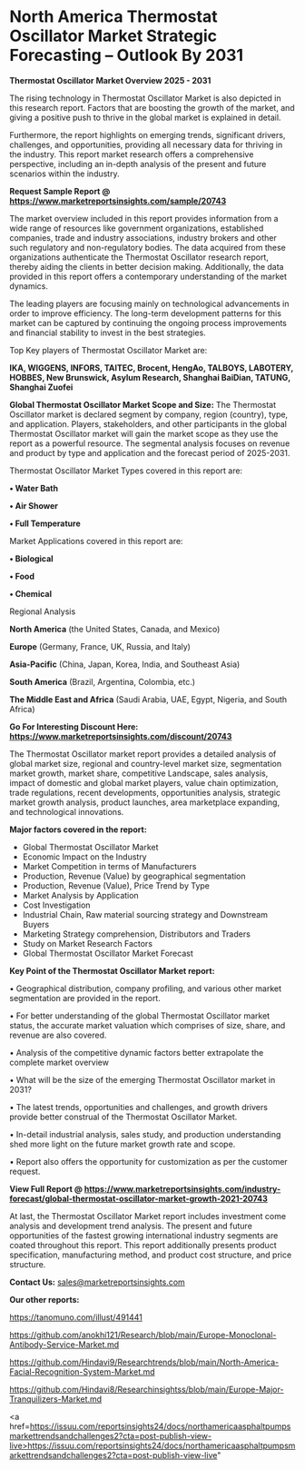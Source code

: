# North America Thermostat Oscillator Market Strategic Forecasting – Outlook By 2031

<Strong> Thermostat Oscillator Market Overview 2025 - 2031</strong>

The rising technology in Thermostat Oscillator Market is also depicted in this research report. Factors that are boosting the growth of the market, and giving a positive push to thrive in the global market is explained in detail.

Furthermore, the report highlights on emerging trends, significant drivers, challenges, and opportunities, providing all necessary data for thriving in the industry. This report market research offers a comprehensive perspective, including an in-depth analysis of the present and future scenarios within the industry.

<strong>Request Sample Report @ <a href=https://www.marketreportsinsights.com/sample/20743>https://www.marketreportsinsights.com/sample/20743</a></strong>

The market overview included in this report provides information from a wide range of resources like government organizations, established companies, trade and industry associations, industry brokers and other such regulatory and non-regulatory bodies. The data acquired from these organizations authenticate the Thermostat Oscillator research report, thereby aiding the clients in better decision making. Additionally, the data provided in this report offers a contemporary understanding of the market dynamics.

The leading players are focusing mainly on technological advancements in order to improve efficiency. The long-term development patterns for this market can be captured by continuing the ongoing process improvements and financial stability to invest in the best strategies.

Top Key players of Thermostat Oscillator Market are:

<strong>IKA, WIGGENS, INFORS, TAITEC, Brocent, HengAo, TALBOYS, LABOTERY, HOBBES, New Brunswick, Asylum Research, Shanghai BaiDian, TATUNG, Shanghai Zuofei</strong>

<strong><b>Global Thermostat Oscillator Market Scope and Size:</b></strong>
The Thermostat Oscillator market is declared segment by company, region (country), type, and application. Players, stakeholders, and other participants in the global Thermostat Oscillator market will gain the market scope as they use the report as a powerful resource. The segmental analysis focuses on revenue and product by type and application and the forecast period of 2025-2031.

Thermostat Oscillator Market Types covered in this report are:

<strong>• Water Bath

• Air Shower

• Full Temperature</strong>

Market Applications covered in this report are:

<strong>• Biological

• Food

• Chemical</strong> 

Regional Analysis

<strong>North America</strong> (the United States, Canada, and Mexico)

<strong>Europe</strong> (Germany, France, UK, Russia, and Italy)

<strong>Asia-Pacific</strong> (China, Japan, Korea, India, and Southeast Asia)

<strong>South America</strong> (Brazil, Argentina, Colombia, etc.)

<strong>The Middle East and Africa</strong> (Saudi Arabia, UAE, Egypt, Nigeria, and South Africa)

<strong>Go For Interesting Discount Here: <a href=https://www.marketreportsinsights.com/discount/20743>https://www.marketreportsinsights.com/discount/20743</a></strong>

The Thermostat Oscillator market report provides a detailed analysis of global market size, regional and country-level market size, segmentation market growth, market share, competitive Landscape, sales analysis, impact of domestic and global market players, value chain optimization, trade regulations, recent developments, opportunities analysis, strategic market growth analysis, product launches, area marketplace expanding, and technological innovations.

<strong><b>Major factors covered in the report:</b></strong>
<ul>
  <li>Global Thermostat Oscillator Market </li>
  <li>Economic Impact on the Industry</li>
  <li>Market Competition in terms of Manufacturers</li>
  <li>Production, Revenue (Value) by geographical segmentation</li>
  <li>Production, Revenue (Value), Price Trend by Type</li>
  <li>Market Analysis by Application</li>
  <li>Cost Investigation</li>
  <li>Industrial Chain, Raw material sourcing strategy and Downstream Buyers</li>
  <li>Marketing Strategy comprehension, Distributors and Traders</li>
  <li>Study on Market Research Factors</li>
  <li>Global Thermostat Oscillator Market Forecast</li>
</ul>

<strong><b>Key Point of the Thermostat Oscillator Market report:</b></strong>

• Geographical distribution, company profiling, and various other market segmentation are provided in the report.

• For better understanding of the global Thermostat Oscillator market status, the accurate market valuation which comprises of size, share, and revenue are also covered.

• Analysis of the competitive dynamic factors better extrapolate the complete market overview

• What will be the size of the emerging Thermostat Oscillator market in 2031?

• The latest trends, opportunities and challenges, and growth drivers provide better construal of the Thermostat Oscillator Market.

• In-detail industrial analysis, sales study, and production understanding shed more light on the future market growth rate and scope.

• Report also offers the opportunity for customization as per the customer request.

<strong><b>View Full Report @ <a href=https://www.marketreportsinsights.com/industry-forecast/global-thermostat-oscillator-market-growth-2021-20743>https://www.marketreportsinsights.com/industry-forecast/global-thermostat-oscillator-market-growth-2021-20743</a></b></strong>


At last, the Thermostat Oscillator Market report includes investment come analysis and development trend analysis. The present and future opportunities of the fastest growing international industry segments are coated throughout this report. This report additionally presents product specification, manufacturing method, and product cost structure, and price structure.

<strong>Contact Us:</strong>
sales@marketreportsinsights.com

<strong>Our other reports:</strong>

<a href=https://tanomuno.com/illust/491441>https://tanomuno.com/illust/491441</a>

<a href=https://github.com/anokhi121/Research/blob/main/Europe-Monoclonal-Antibody-Service-Market.md>https://github.com/anokhi121/Research/blob/main/Europe-Monoclonal-Antibody-Service-Market.md</a>

<a href=https://github.com/Hindavi9/Researchtrends/blob/main/North-America-Facial-Recognition-System-Market.md>https://github.com/Hindavi9/Researchtrends/blob/main/North-America-Facial-Recognition-System-Market.md</a>

<a href=https://github.com/Hindavi8/Researchinsightss/blob/main/Europe-Major-Tranquilizers-Market.md>https://github.com/Hindavi8/Researchinsightss/blob/main/Europe-Major-Tranquilizers-Market.md</a>

<a href=https://issuu.com/reportsinsights24/docs/northamericaasphaltpumpsmarkettrendsandchallenges2?cta=post-publish-view-live>https://issuu.com/reportsinsights24/docs/northamericaasphaltpumpsmarkettrendsandchallenges2?cta=post-publish-view-live</a>"
